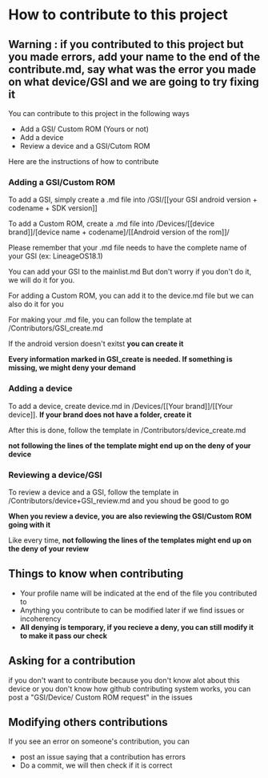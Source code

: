 # How to contribute to this project
## __Warning : if you contributed to this project but you made errors, add your name to the end of the contribute.md, say what was the error you made on what device/GSI and we are going to try fixing it__
You can contribute to this project in the following ways
- Add a GSI/ Custom ROM (Yours or not)
- Add a device
- Review a device and a GSI/Cutom ROM

Here are the instructions of how to contribute

### Adding a GSI/Custom ROM
To add a GSI, simply create a .md file into /GSI/[[your GSI android version + codename + SDK version]]

To add a Custom ROM, create a .md file into /Devices/[[device brand]]/[device name + codename]/[[Android version of the rom]]/

Please remember that your .md file needs to have the complete name of your GSI (ex: LineageOS18.1)

You can add your GSI to the mainlist.md But don't worry if you don't do it, we will do it for you.

For adding a Custom ROM, you can add it to the device.md file but we can also do it for you

For making your .md file, you can follow the template at /Contributors/GSI_create.md

If the android version doesn't exitst __you can create it__

__Every information marked in GSI_create is needed. If something is missing, we might deny your demand__

### Adding a device
To add a device, create device.md in /Devices/[[Your brand]]/[[Your device]]. __If your brand does not have a folder, create it__

After this is done, follow the template in /Contributors/device_create.md

__not following the lines of the template might end up on the deny of your device__

### Reviewing a device/GSI
To review a device and a GSI, follow the template in /Contributors/device+GSI_review.md and you shoud be good to go

__When you review a device, you are also reviewing the GSI/Custom ROM going with it__

Like every time, __not following the lines of the templates might end up on the deny of your review__

## Things to know when contributing
- Your profile name will be indicated at the end of the file you contributed to
- Anything you contribute to can be modified later if we find issues or incoherency
- __All denying is temporary, if you recieve a deny, you can still modify it to make it pass our check__

## Asking for a contribution
if you don't want to contribute because you don't know alot about this device or you don't know how github contributing system works, you can post a "GSI/Device/ Custom ROM request" in the issues

## Modifying others contributions
If you see an error on someone's contribution, you can
- post an issue saying that a contribution has errors
- Do a commit, we will then check if it is correct
